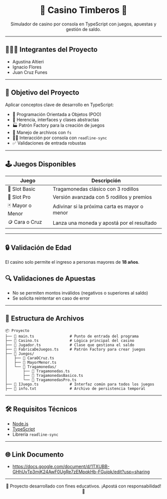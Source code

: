 
<h1 align="center">🎰 Casino Timberos 🎰</h1>

<p align="center">
  Simulador de casino por consola en TypeScript con juegos, apuestas y gestión de saldo.
</p>

---
## 🧑‍🤝‍🧑 Integrantes del Proyecto

- Agustina Altieri
- Ignacio Flores
- Juan Cruz Funes

---

## 🧠 Objetivo del Proyecto

Aplicar conceptos clave de desarrollo en TypeScript:

- 🧱 Programación Orientada a Objetos (POO)
- 🧩 Herencia, interfaces y clases abstractas
- 🏭 Patrón Factory para la creación de juegos
- 💾 Manejo de archivos con `fs`
- 🧑‍💻 Interacción por consola con `readline-sync`
- ✅ Validaciones de entrada robustas

---

## 🕹️ Juegos Disponibles

| Juego              | Descripción                                 |
|--------------------|---------------------------------------------|
| 🎰 Slot Basic       | Tragamonedas clásico con 3 rodillos         |
| 💎 Slot Pro         | Versión avanzada con 5 rodillos y premios   |
| 🃏 Mayor o Menor    | Adivinar si la próxima carta es mayor o menor |
| 🪙 Cara o Cruz      | Lanza una moneda y apostá por el resultado  |

---

## 🔒 Validación de Edad
El casino solo permite el ingreso a personas mayores de **18 años**.

## 🔍 Validaciones de Apuestas
- No se permiten montos inválidos (negativos o superiores al saldo)
- Se solicita reintentar en caso de error

---

## 📁 Estructura de Archivos

```
📦 Proyecto
├── 📄 main.ts                # Punto de entrada del programa
├── 📄 Casino.ts              # Lógica principal del casino
├── 📄 Jugador.ts             # Clase que gestiona el saldo
├── 📄 FabricaDeJuegos.ts     # Patrón Factory para crear juegos
├── 📁 Juegos/
│   ├── 📄 CaraOCruz.ts
│   ├── 📄 MayorMenor.ts
│   └── 📁 Tragamonedas/
│       ├── 📄 Tragamonedas.ts
│       ├── 📄 TragamonedasBasico.ts
│       └── 📄 TragamonedasPro.ts
├── 📄 IJuego.ts              # Interfaz común para todos los juegos
├── 📄 info.txt               # Archivo de persistencia temporal
```

---

## 🛠️ Requisitos Técnicos

- [Node.js](https://nodejs.org/)
- [TypeScript](https://www.typescriptlang.org/)
- Librería `readline-sync`

---

## 🌐 Link Documento

- https://docs.google.com/document/d/1TXUBB-GHhUvTp3mjK24AwF0UgRe7zEMpqkHb-FGujpk/edit?usp=sharing

---

<p align="center">🧠 Proyecto desarrollado con fines educativos. ¡Apostá con responsabilidad! 🧠</p>
